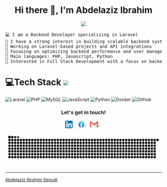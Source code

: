 <h1 align="center"> Hi there 👋, I'm Abdelaziz Ibrahim</h1>

<p align="center">
	<a href="https://github.com/abdelazizib">
		<img src="https://readme-typing-svg.herokuapp.com/?lines=Laravel+Expert;Backend+Developer;API+|%20Database+Specialist;Always+improving+my+skills&center=true&width=380&height=45">
	</a>
</p>

<pre>
💻 I am a Backend Developer specializing in Laravel
📝 I have a strong interest in building scalable backend systems and APIs
🔭 Working on Laravel-based projects and API integrations
🌱 Focusing on optimizing backend performance and user management
🌟 Main languages: PHP, Javascript, Python
🚩 Interested in Full Stack Development with a focus on backend technologies
</pre>

# 💻Tech Stack <img src = "https://media2.giphy.com/media/QssGEmpkyEOhBCb7e1/giphy.gif?cid=ecf05e47a0n3gi1bfqntqmob8g9aid1oyj2wr3ds3mg700bl&rid=giphy.gif" width = 32px>

![Laravel](https://img.shields.io/badge/laravel-%23FF2D20.svg?style=for-the-badge&logo=laravel&logoColor=white) ![PHP](https://img.shields.io/badge/php-%23777BB4.svg?style=for-the-badge&logo=php&logoColor=white) ![MySQL](https://img.shields.io/badge/mysql-%234479A1.svg?style=for-the-badge&logo=mysql&logoColor=white) ![JavaScript](https://img.shields.io/badge/javascript-%23323330.svg?style=for-the-badge&logo=javascript&logoColor=%23F7DF1E) ![Python](https://img.shields.io/badge/python-darkblue.svg?style=for-the-badge&logo=python&logoColor=white) ![Docker](https://img.shields.io/badge/docker-%230db7ed.svg?style=for-the-badge&logo=docker&logoColor=white) ![GitHub](https://img.shields.io/badge/github-%23121011.svg?style=for-the-badge&logo=github&logoColor=white)

<div align="center">
  <h3><b>Let's get in touch! </b></h3>
  </div>
<p align="center">
<a href="https://www.linkedin.com/in/abdelaziz-seoudi-56a4831a4/" target="_blank">
  <img align="center" alt="Abdelaziz Ibrahim Seoudi | Linkedin" width="24px" src="https://github.com/abdelazizib/abdelazizib/blob/main/Assets/Linkedin.svg" />
</a> &nbsp;&nbsp;
<a href="https://www.facebook.com/zeeseoudi/" target="_blank">
  <img align="center" alt="Abdelaziz Ibrahim Seoudi | Facebook" width="24px" src="https://github.com/abdelazizib/abdelazizib/blob/main/Assets/Facebook.svg" />
</a> &nbsp;&nbsp;
<a href="mailto:zeseoudi@gmail.com">
  <img align="center" alt="Abdelaziz Ibrahim Seoudi | Gmail" width="26px" src="https://github.com/abdelazizib/abdelazizib/blob/main/Assets/Gmail.svg" />
</a> &nbsp;&nbsp;
<p>
<p align="center">
  <img src="https://github.com/abdelazizib/abdelazizib/blob/main/github-user-contribution.svg" alt="snake">
</p>

---

[Abdelaziz Ibrahim Seoudi](https://github.com/abdelazizib)
